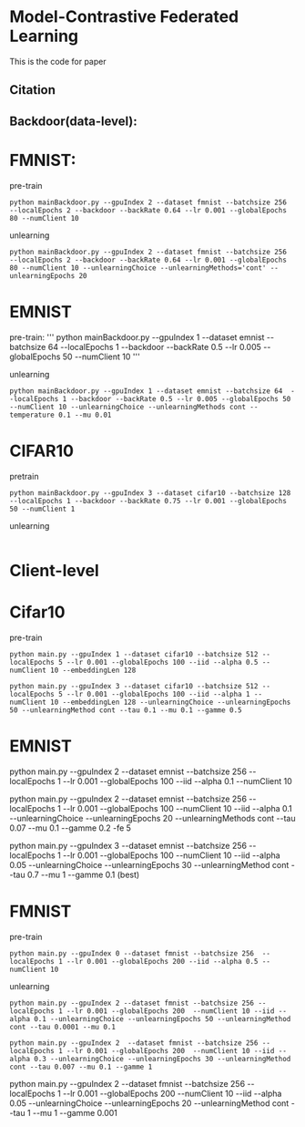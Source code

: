 # Model-Contrastive Federated Learning
This is the code for paper 

## Citation

## Backdoor(data-level):

# FMNIST:
pre-train
```
python mainBackdoor.py --gpuIndex 2 --dataset fmnist --batchsize 256  --localEpochs 2 --backdoor --backRate 0.64 --lr 0.001 --globalEpochs 80 --numClient 10
```
unlearning
```
python mainBackdoor.py --gpuIndex 2 --dataset fmnist --batchsize 256  --localEpochs 2 --backdoor --backRate 0.64 --lr 0.001 --globalEpochs 80 --numClient 10 --unlearningChoice --unlearningMethods='cont' --unlearningEpochs 20
```

# EMNIST
pre-train:
'''
python mainBackdoor.py --gpuIndex 1 --dataset emnist --batchsize 64  --localEpochs 1 --backdoor --backRate 0.5 --lr 0.005 --globalEpochs 50 --numClient 10
'''

unlearning
```
python mainBackdoor.py --gpuIndex 1 --dataset emnist --batchsize 64  --localEpochs 1 --backdoor --backRate 0.5 --lr 0.005 --globalEpochs 50 --numClient 10 --unlearningChoice --unlearningMethods cont --temperature 0.1 --mu 0.01
```

# CIFAR10
pretrain
```
python mainBackdoor.py --gpuIndex 3 --dataset cifar10 --batchsize 128  --localEpochs 1 --backdoor --backRate 0.75 --lr 0.001 --globalEpochs 50 --numClient 1
```

unlearning
```

```


# Client-level

# Cifar10
pre-train
```
python main.py --gpuIndex 1 --dataset cifar10 --batchsize 512 --localEpochs 5 --lr 0.001 --globalEpochs 100 --iid --alpha 0.5 --numClient 10 --embeddingLen 128
```
```
python main.py --gpuIndex 3 --dataset cifar10 --batchsize 512 --localEpochs 5 --lr 0.001 --globalEpochs 100 --iid --alpha 1 --numClient 10 --embeddingLen 128 --unlearningChoice --unlearningEpochs 50 --unlearningMethod cont --tau 0.1 --mu 0.1 --gamme 0.5
```

# EMNIST
python main.py --gpuIndex 2 --dataset emnist --batchsize 256  --localEpochs 1 --lr 0.001 --globalEpochs 100 --iid --alpha 0.1 --numClient 10

python main.py --gpuIndex 2 --dataset emnist --batchsize 256  --localEpochs 1 --lr 0.001 --globalEpochs 100  --numClient 10 --iid --alpha 0.1 --unlearningChoice --unlearningEpochs 20 --unlearningMethods cont --tau 0.07 --mu 0.1 --gamme 0.2 -fe 5

python main.py --gpuIndex 3 --dataset emnist --batchsize 256 --localEpochs 1 --lr 0.001 --globalEpochs 100  --numClient 10 --iid --alpha 0.05 --unlearningChoice --unlearningEpochs 30 --unlearningMethod cont --tau 0.7 --mu 1 --gamme 0.1 (best)



# FMNIST
pre-train
```
python main.py --gpuIndex 0 --dataset fmnist --batchsize 256  --localEpochs 1 --lr 0.001 --globalEpochs 200 --iid --alpha 0.5 --numClient 10
```

unlearning
```
python main.py --gpuIndex 2 --dataset fmnist --batchsize 256 --localEpochs 1 --lr 0.001 --globalEpochs 200  --numClient 10 --iid --alpha 0.1 --unlearningChoice --unlearningEpochs 50 --unlearningMethod cont --tau 0.0001 --mu 0.1
```
```
python main.py --gpuIndex 2  --dataset fmnist --batchsize 256 --localEpochs 1 --lr 0.001 --globalEpochs 200  --numClient 10 --iid --alpha 0.3 --unlearningChoice --unlearningEpochs 30 --unlearningMethod cont --tau 0.007 --mu 0.1 --gamme 1
```

python main.py --gpuIndex 2  --dataset fmnist --batchsize 256 --localEpochs 1 --lr 0.001 --globalEpochs 200  --numClient 10 --iid --alpha 0.05 --unlearningChoice --unlearningEpochs 20 --unlearningMethod cont --tau 1 --mu 1 --gamme 0.001


